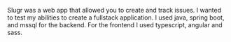 Slugr was a web app that allowed you to create and track issues. I wanted to test my abilities to create a fullstack application. I used java, spring boot, and mssql for the backend.  For the frontend I used typescript, angular and sass.